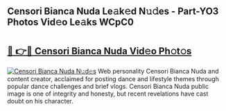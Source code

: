 ## Censori Bianca Nuda Le𝚊k𝚎d N𝚞𝚍es - Part-YO3 Photos Vid𝚎o Le𝚊ks WCpC0

# <h2><a href="http://fbbtz0.evod.top/?m=Censori+Bianca+Nuda">🔗 👉🔴 Censori Bianca Nuda Vid𝚎o Ph𝚘t𝚘s</a></h2>

[![Censori Bianca Nuda N𝚞d𝚎s](https://i.imgur.com/8V9OHl7.gif)](http://fbbtz0.evod.top/?m=Censori+Bianca+Nuda)
Web personality Censori Bianca Nuda and content creator, acclaimed for posting dance and lifestyle themes through popular dance challenges and brief vlogs. Censori Bianca Nuda public image is one of integrity and honesty, but recent revelations have cast doubt on his character. 
